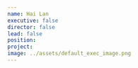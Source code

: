 ```yaml
---
name: Hai Lan
executive: false
director: false
lead: false
position:  
project:  
image: ../assets/default_exec_image.png
---
```

